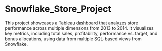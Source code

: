 # Snowflake_Store_Project
This project showcases a Tableau dashboard that analyzes store performance across multiple dimensions from 2013 to 2014. It visualizes key metrics, including total sales, profitability, performance vs. target, and bonus allocations, using data from multiple SQL-based views from Snowflake.
